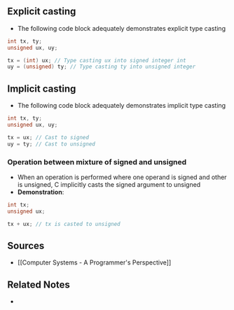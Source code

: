 ## Explicit casting
- The following code block adequately demonstrates explicit type casting
```c
int tx, ty;
unsigned ux, uy;

tx = (int) ux; // Type casting ux into signed integer int
uy = (unsigned) ty; // Type casting ty into unsigned integer
```

## Implicit casting
- The following code block adequately demonstrates implicit type casting
```c
int tx, ty;
unsigned ux, uy;

tx = ux; // Cast to signed
uy = ty; // Cast to unsigned
```

### Operation between mixture of signed and unsigned
- When an operation is performed where one operand is signed and other is unsigned, C implicitly casts the signed argument to unsigned
- **Demonstration**:
```c
int tx;
unsigned ux;

tx + ux; // tx is casted to unsigned
```

## Sources
- [[Computer Systems - A Programmer's Perspective]]

## Related Notes
- 